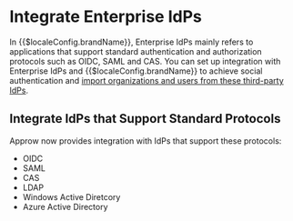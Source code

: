 # Integrate Enterprise IdPs

<LastUpdated/>

In {{$localeConfig.brandName}}, Enterprise IdPs mainly refers to applications that support standard authentication and authorization protocols such as OIDC, SAML and CAS. You can set up integration with Enterprise IdPs and {{$localeConfig.brandName}} to achieve social authentication and [import organizations and users from these third-party IdPs](/en/guides/org/create-or-import-org/#import-organization).
<!--/guides/org/create-or-import-org/#导入组织机构-->


## Integrate IdPs that Support Standard Protocols

Approw now provides integration with IdPs that support these protocols:

- <router-link to="/en/connections/oidc/" target="_blank">OIDC</router-link>
- <router-link to="/en/connections/saml/" target="_blank">SAML</router-link>
- <router-link to="/en/connections/cas/" target="_blank">CAS</router-link>
- <router-link to="/en/connections/ldap/" target="_blank">LDAP</router-link>
- <router-link to="/en/connections/windows-active-directory/" target="_blank">Windows Active Diretcory</router-link>
- <router-link to="/en/connections/azure-active-directory/" target="_blank">Azure Active Directory</router-link>
